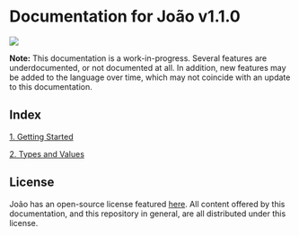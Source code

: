 # Documentation for João v1.1.0

<img src="https://user-images.githubusercontent.com/29939414/114955666-c9ffe700-9e22-11eb-95fd-649fd2ef250b.png">

**Note:** This documentation is a work-in-progress. Several features are underdocumented, or not documented at all. In addition, new features may be added to the language over time, which may not coincide with an update to this documentation.

## Index

[1. Getting Started](GettingStarted.md)

[2. Types and Values](TypesValues.md)

## License

João has an open-source license featured [here](https://github.com/Altoids1/Joao/blob/main/LICENSE). All content offered by this documentation, and this repository in general, are all distributed under this license.